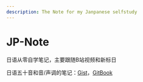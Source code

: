```yaml
---
description: The Note for my Janpanese selfstudy
---
```


# JP-Note

日语从零自学笔记，主要跟随B站视频和新标日

日语五十音和音/声调的笔记：[Gist](https://gist.github.com/SirMegaMU/ae1846ca3d504d9c56c8015709fd4336)，[GitBook](addition/pronounce.md)
